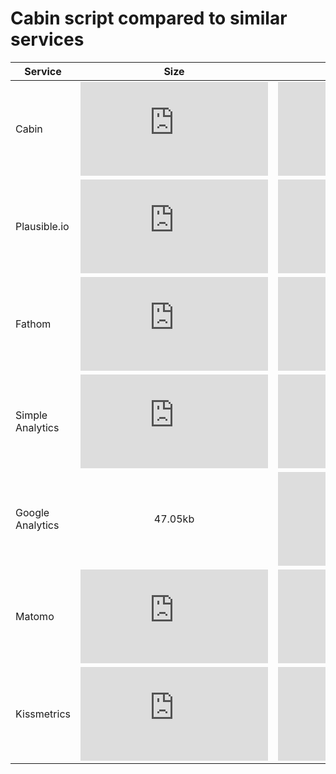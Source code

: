 # Cabin script compared to similar services

| Service          |                                                                  Size                                                                  |                                                                                                                              With compression |
| ---------------- | :------------------------------------------------------------------------------------------------------------------------------------: | --------------------------------------------------------------------------------------------------------------------------------------------: |
| Cabin            |                         ![file size in bytes](https://img.badgesize.io/https://scripts.withcabin.com/hello.js)                         |                                     ![file size in bytes](https://img.badgesize.io/https://scripts.withcabin.com/hello.js?compression=brotli) |
| Plausible.io     |                          ![file size in bytes](https://img.badgesize.io/https://plausible.io/js/plausible.js)                          |                                       ![file size in bytes](https://img.badgesize.io/https://plausible.io/js/plausible.js?compression=brotli) |
| Fathom           |                          ![file size in bytes](https://img.badgesize.io/https://cdn.usefathom.com/script.js)                           |                                          ![file size in bytes](https://img.badgesize.io/https://cdn.usefathom.com/script.js?compression=gzip) |
| Simple Analytics | ![file size in bytes](https://img.badgesize.io/https://raw.githubusercontent.com/simpleanalytics/scripts/master/dist/latest/latest.js) |                           ![file size in bytes](https://img.badgesize.io/https://scripts.simpleanalyticscdn.com/latest.js?compression=brotli) |
| Google Analytics |                                                                47.05kb                                                                 |                                ![file size in bytes](https://img.badgesize.io/https://www.google-analytics.com/analytics.js?compression=gzip) |
| Matomo           |                           ![file size in bytes](https://img.badgesize.io/https://static.matomo.org/piwik.js)                           |                                           ![file size in bytes](https://img.badgesize.io/https://static.matomo.org/piwik.js?compression=gzip) |
| Kissmetrics      |      ![file size in bytes](https://img.badgesize.io/https://scripts.kissmetrics.io/33a8dbb601848f8b82af69ed038f2fde69073e76.2.js)      | ![file size in bytes](https://img.badgesize.io/https://scripts.kissmetrics.io/33a8dbb601848f8b82af69ed038f2fde69073e76.2.js?compression=gzip) |
